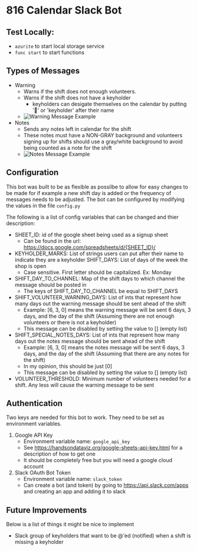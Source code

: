 # 816 Calendar Slack Bot

## Test Locally:
- `azurite` to start local storage service
- `func start` to start functions

## Types of Messages
- Warning
    - Warns if the shift does not enough volunteers.
    - Warns if the shift does not have a keyholder
        - keyholders can desigate themselves on the calendar by putting '🔑' or 'keyholder' after their name
    - ![Warning Message Example](./pics/warning_msg.png "Warning Message Example")
- Notes
  - Sends any notes left in calendar for the shift
  - These notes must have a NON-GRAY background and volunteers signing up for shifts should use a gray/white background to avoid being counted as a note for the shift
  - ![Notes Message Example](./pics/notes_msg.png "Notes Message Example")


## Configuration
This bot was built to be as flexible as possilbe to allow for easy changes to be made for if example
a new shift day is added or the frequency of messages needs to be adjusted. The bot can be configured
by modifying the values in the file `config.py`

The following is a list of config variables that can be changed and thier description:
- SHEET_ID: id of the google sheet being used as a signup sheet
    - Can be found in the url: https://docs.google.com/spreadsheets/d/{SHEET_ID}/ 
- KEYHOLDER_MARKS: List of strings users can put after their name to indicate they are a keyholder 
SHIFT_DAYS: List of days of the week the shop is open
    - Case sensitive. First letter should be capitalized. Ex: Monday
- SHIFT_DAY_TO_CHANNEL: Map of the shift days to which channel the message should be posted in
    - The keys of SHIFT_DAY_TO_CHANNEL be equal to SHIFT_DAYS
- SHIFT_VOLUNTEER_WARNING_DAYS: List of ints that represent how many days out the warning message 
should be sent ahead of the shift
    - Example: [6, 3, 0] means the warning message will be sent 6 days, 3 days, and the day of the shift
    (Assuming there are not enough volunteers or there is not a keyholder)
    - This message can be disabled by setting the value to [] (empty list)
- SHIFT_SPECIAL_NOTES_DAYS: List of ints that represent how many days out the notes message 
should be sent ahead of the shift
    - Example: [6, 3, 0] means the notes message will be sent 6 days, 3 days, and the day of the shift
    (Assuming that there are any notes for the shift)
    - In my opinion, this should be just [0]
    - This message can be disabled by setting the value to [] (empty list)
- VOLUNTEER_THRESHOLD: Minimum number of volunteers needed for a shift. Any less will cause the warning message to be sent

## Authentication
Two keys are needed for this bot to work. They need to be set as environment variables.

1. Google API Key
    - Environment variable name: `google_api_key`
    - See https://handsondataviz.org/google-sheets-api-key.html for a description of how to get one
    - It should be completely free but you will need a google cloud account
2. Slack OAuth Bot Token
    - Environment variable name: `slack_token`
    - Can create a bot (and token) by going to https://api.slack.com/apps and creating an app and adding it to slack


## Future Improvements
Below is a list of things it might be nice to implement

- Slack group of keyholders that want to be @'ed (notified) when a shift is missing a keyholder
